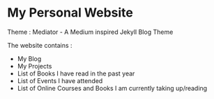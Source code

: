 # My Personal Website

Theme : Mediator - A Medium inspired Jekyll Blog Theme

The website contains :
* My Blog
* My Projects
* List of Books I have read in the past year
* List of Events I have attended
* List of Online Courses and Books I am currently taking up/reading
